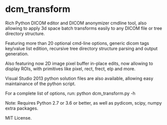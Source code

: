 # dcm_transform
Rich Python DICOM editor and DICOM anonymizer cmdline tool, also allowing to apply 3d space batch transforms easily to any DICOM file or tree directory structure.

Featuring more than 20 optional cmd-line options, generic dicom tags key/value list edition, recursive tree directory structure parsing and output generation.

Also featuring now 2D image pixel buffer in-place edits, now allowing to display ROIs, with primitives like pixel, rect, frect, elp and more.

Visual Studio 2013 python solution files are also available, allowing easy maintainance of the python script.

For a complete list of options, run:
	python dcm_transform.py -h 

Note: 
	Requires Python 2.7 or 3.6 or better, as well as pydicom, scipy, numpy extra packages.

MIT License.
